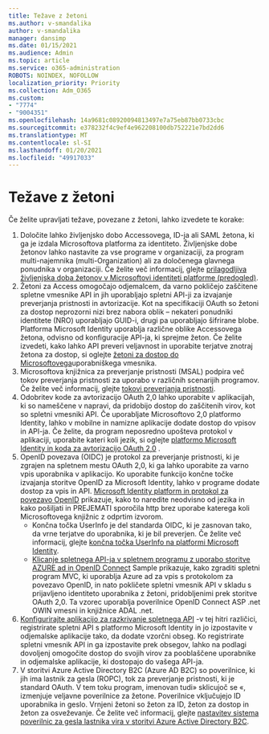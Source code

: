 ```yaml
---
title: Težave z žetoni
ms.author: v-smandalika
author: v-smandalika
manager: dansimp
ms.date: 01/15/2021
ms.audience: Admin
ms.topic: article
ms.service: o365-administration
ROBOTS: NOINDEX, NOFOLLOW
localization_priority: Priority
ms.collection: Adm_O365
ms.custom:
- "7774"
- "9004351"
ms.openlocfilehash: 14a9681c08920094813497e7a75eb87bb0733cbc
ms.sourcegitcommit: e378232f4c9ef4e962208100db752221e7bd2dd6
ms.translationtype: MT
ms.contentlocale: sl-SI
ms.lasthandoff: 01/20/2021
ms.locfileid: "49917033"
---
```

# <a name="issues-with-tokens"></a>Težave z žetoni

Če želite upravljati težave, povezane z žetoni, lahko izvedete te korake:

1. Določite lahko življenjsko dobo Accessovega, ID-ja ali SAML žetona, ki ga je izdala Microsoftova platforma za identiteto. Življenjske dobe žetonov lahko nastavite za vse programe v organizaciji, za program multi-najemnika (multi-Organization) ali za določenega glavnega ponudnika v organizaciji. Če želite več informacij, glejte [prilagodljiva življenjska doba žetonov v Microsoftovi identiteti platforme (predogled)](https://docs.microsoft.com/azure/active-directory/develop/active-directory-configurable-token-lifetimes).
2. Žetoni za Access omogočajo odjemalcem, da varno pokličejo zaščitene spletne vmesnike API in jih uporabljajo spletni API-ji za izvajanje preverjanja pristnosti in avtorizacije. Kot na specifikaciji OAuth so žetoni za dostop neprozorni nizi brez nabora oblik – nekateri ponudniki identitete (NRO) uporabljajo GUID-i, drugi pa uporabljajo šifrirane blobe. Platforma Microsoft Identity uporablja različne oblike Accessovega žetona, odvisno od konfiguracije API-ja, ki sprejme žeton. Če želite izvedeti, kako lahko API preveri veljavnost in uporabite terjatve znotraj žetona za dostop, si oglejte [žetoni za dostop do Microsoftovega](https://docs.microsoft.com/azure/active-directory/develop/userinfo#calling-the-userinfo-endpoint)uporabniškega vmesnika.
3. Microsoftova knjižnica za preverjanje pristnosti (MSAL) podpira več tokov preverjanja pristnosti za uporabo v različnih scenarijih programov. Če želite več informacij, glejte [tokovi preverjanja pristnosti](https://docs.microsoft.com/azure/active-directory/develop/msal-authentication-flows#how-each-flow-emits-tokens-and-codes).
4. Odobritev kode za avtorizacijo OAuth 2,0 lahko uporabite v aplikacijah, ki so nameščene v napravi, da pridobijo dostop do zaščitenih virov, kot so spletni vmesniki API. Če uporabljate Microsoftovo 2,0 platformo Identity, lahko v mobilne in namizne aplikacije dodate dostop do vpisov in API-ja. Če želite, da program neposredno upošteva protokol v aplikaciji, uporabite kateri koli jezik, si oglejte [platformo Microsoft Identity in koda za avtorizacijo OAuth 2,0](https://docs.microsoft.com/azure/active-directory/develop/v2-oauth2-auth-code-flow#refresh-the-access-token) .
5. OpenID povezava (OIDC) je protokol za preverjanje pristnosti, ki je zgrajen na spletnem mestu OAuth 2,0, ki ga lahko uporabite za varno vpis uporabnika v aplikacijo. Ko uporabite funkcijo končne točke izvajanja storitve OpenID za Microsoft Identity, lahko v programe dodate dostop za vpis in API. [Microsoft Identity platform in protokol za povezavo OpenID](https://docs.microsoft.com/azure/active-directory/develop/v2-protocols-oidc#send-the-sign-in-request) prikazuje, kako to naredite neodvisno od jezika in kako pošiljati in PREJEMATI sporočila http brez uporabe katerega koli Microsoftovega knjižnic z odprtim izvorom.
    - Končna točka UserInfo je del standarda OIDC, ki je zasnovan tako, da vrne terjatve do uporabnika, ki je bil preverjen. Če želite več informacij, glejte [končna točka UserInfo na platformi Microsoft Identity](https://docs.microsoft.com/azure/active-directory/develop/userinfo#consider-use-an-id-token-instead).
    - [Klicanje spletnega API-ja v spletnem programu z uporabo storitve AZURE ad in OpenID Connect](https://docs.microsoft.com/samples/azure-samples/active-directory-dotnet-webapp-webapi-openidconnect/active-directory-dotnet-webapp-webapi-openidconnect/) Sample prikazuje, kako zgraditi spletni program MVC, ki uporablja Azure ad za vpis s protokolom za povezavo OpenID, in nato pokličete spletni vmesnik API v skladu s prijavljeno identiteto uporabnika z žetoni, pridobljenimi prek storitve OAuth 2,0. Ta vzorec uporablja poverilnice OpenID Connect ASP .net OWIN vmesni in knjižnice ADAL .net.
6. [Konfigurirajte aplikacijo za razkrivanje spletnega API](https://docs.microsoft.com/azure/active-directory/develop/quickstart-configure-app-expose-web-apis) -v tej hitri različici, registrirate spletni API s platformo Microsoft Identity in jo izpostavite v odjemalske aplikacije tako, da dodate vzorčni obseg. Ko registrirate spletni vmesnik API in ga izpostavite prek obsegov, lahko na podlagi dovoljenj omogočite dostop do svojih virov za pooblaščene uporabnike in odjemalske aplikacije, ki dostopajo do vašega API-ja.
7. V storitvi Azure Active Directory B2C (Azure AD B2C) so poverilnice, ki jih ima lastnik za gesla (ROPC), tok za preverjanje pristnosti, ki je standard OAuth. V tem toku program, imenovan tudi» sklicujoč se «, izmenjuje veljavne poverilnice za žetone. Poverilnice vključujejo ID uporabnika in geslo. Vrnjeni žetoni so žeton za ID, žeton za dostop in žeton za osveževanje. Če želite več informacij, glejte [nastavitev sistema poverilnic za gesla lastnika vira v storitvi Azure Active Directory B2C](https://docs.microsoft.com/azure/active-directory-b2c/add-ropc-policy?tabs=app-reg-ga&pivots=b2c-user-flow). 


